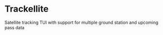 # Trackellite
Satellite tracking TUI with support for multiple ground station and upcoming pass data
